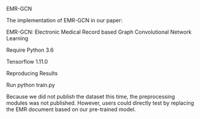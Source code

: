 EMR-GCN

The implementation of EMR-GCN in our paper:

EMR-GCN: Electronic Medical Record based Graph Convolutional Network Learning

Require
Python 3.6

Tensorflow 1.11.0

Reproducing Results

Run python train.py 

Because we did not publish the dataset this time, the preprocessing modules was not published. However, users could directly test by replacing the EMR document based on our pre-trained model.
